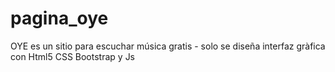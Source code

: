 # pagina_oye
OYE es un sitio para escuchar música gratis - solo se diseña interfaz gràfica con Html5 CSS Bootstrap y Js
